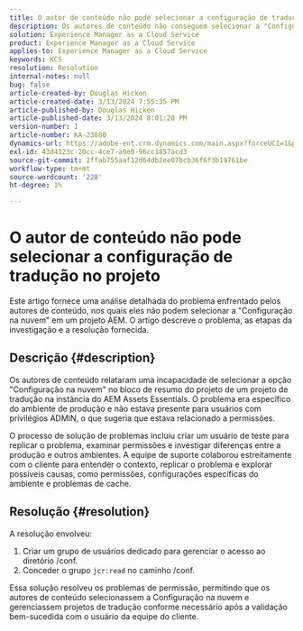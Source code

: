 ```yaml
---
title: O autor de conteúdo não pode selecionar a configuração de tradução no projeto
description: Os autores de conteúdo não conseguem selecionar a "Configuração na nuvem" em um projeto AEM, resultando em uma incapacidade de gerenciar configurações de tradução de maneira eficaz.
solution: Experience Manager as a Cloud Service
product: Experience Manager as a Cloud Service
applies-to: Experience Manager as a Cloud Service
keywords: KCS
resolution: Resolution
internal-notes: null
bug: false
article-created-by: Douglas Hicken
article-created-date: 3/13/2024 7:55:35 PM
article-published-by: Douglas Hicken
article-published-date: 3/13/2024 8:01:20 PM
version-number: 1
article-number: KA-23880
dynamics-url: https://adobe-ent.crm.dynamics.com/main.aspx?forceUCI=1&pagetype=entityrecord&etn=knowledgearticle&id=f33498a3-73e1-ee11-904d-6045bd006704
exl-id: 43d4323c-20cc-4ce7-a9e0-96cc1857acd3
source-git-commit: 2ffab755aaf12d64db2ee07bcb36f6f3b19761be
workflow-type: tm+mt
source-wordcount: '228'
ht-degree: 1%

---
```


# O autor de conteúdo não pode selecionar a configuração de tradução no projeto


Este artigo fornece uma análise detalhada do problema enfrentado pelos autores de conteúdo, nos quais eles não podem selecionar a &quot;Configuração na nuvem&quot; em um projeto AEM. O artigo descreve o problema, as etapas da investigação e a resolução fornecida.

## Descrição {#description}


Os autores de conteúdo relataram uma incapacidade de selecionar a opção &quot;Configuração na nuvem&quot; no bloco de resumo do projeto de um projeto de tradução na instância do AEM Assets Essentials. O problema era específico do ambiente de produção e não estava presente para usuários com privilégios ADMIN, o que sugeria que estava relacionado a permissões.

O processo de solução de problemas incluiu criar um usuário de teste para replicar o problema, examinar permissões e investigar diferenças entre a produção e outros ambientes. A equipe de suporte colaborou estreitamente com o cliente para entender o contexto, replicar o problema e explorar possíveis causas, como permissões, configurações específicas do ambiente e problemas de cache.


## Resolução {#resolution}


A resolução envolveu:

1. Criar um grupo de usuários dedicado para gerenciar o acesso ao diretório /conf.
2. Conceder o grupo `jcr:read` no caminho /conf.


Essa solução resolveu os problemas de permissão, permitindo que os autores de conteúdo selecionassem a Configuração na nuvem e gerenciassem projetos de tradução conforme necessário após a validação bem-sucedida com o usuário da equipe do cliente.
